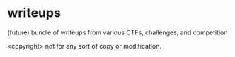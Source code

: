 # writeups
(future) bundle of writeups from various CTFs, challenges, and competition

\<copyright\> not for any sort of copy or modification. 
